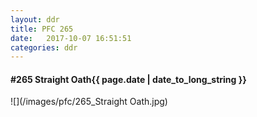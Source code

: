 ```yaml
---
layout: ddr
title: PFC 265
date:   2017-10-07 16:51:51
categories: ddr
---
```


#### **#265** Straight Oath<span class="pull-right">{{ page.date | date_to_long_string }}</span>
![](/images/pfc/265_Straight Oath.jpg)
